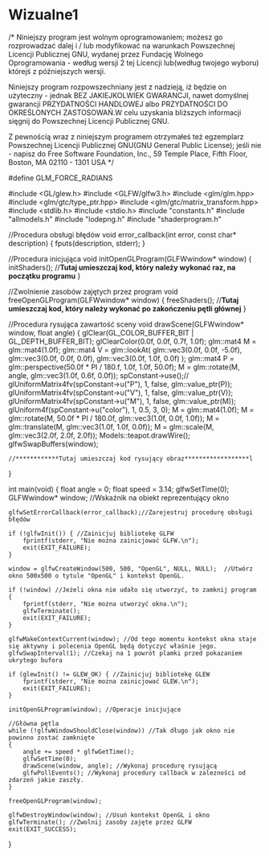 # Wizualne1
/*
Niniejszy program jest wolnym oprogramowaniem; możesz go
rozprowadzać dalej i / lub modyfikować na warunkach Powszechnej
Licencji Publicznej GNU, wydanej przez Fundację Wolnego
Oprogramowania - według wersji 2 tej Licencji lub(według twojego
wyboru) którejś z późniejszych wersji.

Niniejszy program rozpowszechniany jest z nadzieją, iż będzie on
użyteczny - jednak BEZ JAKIEJKOLWIEK GWARANCJI, nawet domyślnej
gwarancji PRZYDATNOŚCI HANDLOWEJ albo PRZYDATNOŚCI DO OKREŚLONYCH
ZASTOSOWAŃ.W celu uzyskania bliższych informacji sięgnij do
Powszechnej Licencji Publicznej GNU.

Z pewnością wraz z niniejszym programem otrzymałeś też egzemplarz
Powszechnej Licencji Publicznej GNU(GNU General Public License);
jeśli nie - napisz do Free Software Foundation, Inc., 59 Temple
Place, Fifth Floor, Boston, MA  02110 - 1301  USA
*/

#define GLM_FORCE_RADIANS

#include <GL/glew.h>
#include <GLFW/glfw3.h>
#include <glm/glm.hpp>
#include <glm/gtc/type_ptr.hpp>
#include <glm/gtc/matrix_transform.hpp>
#include <stdlib.h>
#include <stdio.h>
#include "constants.h"
#include "allmodels.h"
#include "lodepng.h"
#include "shaderprogram.h"

//Procedura obsługi błędów
void error_callback(int error, const char* description) {
	fputs(description, stderr);
}

//Procedura inicjująca
void initOpenGLProgram(GLFWwindow* window) {
    initShaders();
	//************Tutaj umieszczaj kod, który należy wykonać raz, na początku programu************
}


//Zwolnienie zasobów zajętych przez program
void freeOpenGLProgram(GLFWwindow* window) {
    freeShaders();
    //************Tutaj umieszczaj kod, który należy wykonać po zakończeniu pętli głównej************
}

//Procedura rysująca zawartość sceny
void drawScene(GLFWwindow* window, float angle) {
	glClear(GL_COLOR_BUFFER_BIT | GL_DEPTH_BUFFER_BIT);
	glClearColor(0.0f, 0.0f, 0.7f, 1.0f);
	glm::mat4 M = glm::mat4(1.0f);
	glm::mat4 V = glm::lookAt(
		glm::vec3(0.0f, 0.0f, -5.0f),
		glm::vec3(0.0f, 0.0f, 0.0f),
		glm::vec3(0.0f, 1.0f, 0.0f)
	);
	glm::mat4 P = glm::perspective(50.0f * PI / 180.f, 1.0f, 1.0f, 50.0f);
	M = glm::rotate(M, angle, glm::vec3(1.0f, 0.6f, 0.0f));
	spConstant->use();//
	glUniformMatrix4fv(spConstant->u("P"), 1, false, glm::value_ptr(P));
	glUniformMatrix4fv(spConstant->u("V"), 1, false, glm::value_ptr(V));
	glUniformMatrix4fv(spConstant->u("M"), 1, false, glm::value_ptr(M));
	glUniform4f(spConstant->u("color"), 1, 0.5, 3, 0);
	M = glm::mat4(1.0f); 
	M = glm::rotate(M, 50.0f * PI / 180.0f, glm::vec3(1.0f, 0.0f, 1.0f));
	M = glm::translate(M, glm::vec3(1.0f, 1.0f, 0.0f));
	M = glm::scale(M, glm::vec3(2.0f, 2.0f, 2.0f));
	Models::teapot.drawWire();
	glfwSwapBuffers(window);
	
	//************Tutaj umieszczaj kod rysujący obraz******************l
}


int main(void)
{
	float angle = 0;
	float speed = 3.14;
	glfwSetTime(0);
	GLFWwindow* window; //Wskaźnik na obiekt reprezentujący okno

	glfwSetErrorCallback(error_callback);//Zarejestruj procedurę obsługi błędów

	if (!glfwInit()) { //Zainicjuj bibliotekę GLFW
		fprintf(stderr, "Nie można zainicjować GLFW.\n");
		exit(EXIT_FAILURE);
	}

	window = glfwCreateWindow(500, 500, "OpenGL", NULL, NULL);  //Utwórz okno 500x500 o tytule "OpenGL" i kontekst OpenGL.

	if (!window) //Jeżeli okna nie udało się utworzyć, to zamknij program
	{
		fprintf(stderr, "Nie można utworzyć okna.\n");
		glfwTerminate();
		exit(EXIT_FAILURE);
	}

	glfwMakeContextCurrent(window); //Od tego momentu kontekst okna staje się aktywny i polecenia OpenGL będą dotyczyć właśnie jego.
	glfwSwapInterval(1); //Czekaj na 1 powrót plamki przed pokazaniem ukrytego bufora

	if (glewInit() != GLEW_OK) { //Zainicjuj bibliotekę GLEW
		fprintf(stderr, "Nie można zainicjować GLEW.\n");
		exit(EXIT_FAILURE);
	}

	initOpenGLProgram(window); //Operacje inicjujące

	//Główna pętla
	while (!glfwWindowShouldClose(window)) //Tak długo jak okno nie powinno zostać zamknięte
	{
		angle += speed * glfwGetTime();
		glfwSetTime(0);
		drawScene(window, angle); //Wykonaj procedurę rysującą
		glfwPollEvents(); //Wykonaj procedury callback w zalezności od zdarzeń jakie zaszły.
	}

	freeOpenGLProgram(window);

	glfwDestroyWindow(window); //Usuń kontekst OpenGL i okno
	glfwTerminate(); //Zwolnij zasoby zajęte przez GLFW
	exit(EXIT_SUCCESS);
}
